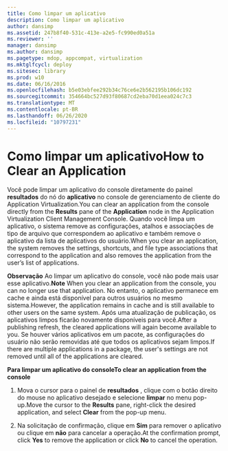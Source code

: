 ```yaml
---
title: Como limpar um aplicativo
description: Como limpar um aplicativo
author: dansimp
ms.assetid: 247b8f40-531c-413e-a2e5-fc990ed0a51a
ms.reviewer: ''
manager: dansimp
ms.author: dansimp
ms.pagetype: mdop, appcompat, virtualization
ms.mktglfcycl: deploy
ms.sitesec: library
ms.prod: w10
ms.date: 06/16/2016
ms.openlocfilehash: b5e03ebfee292b34c76ce6e2b562195b106dc192
ms.sourcegitcommit: 354664bc527d93f80687cd2eba70d1eea024c7c3
ms.translationtype: MT
ms.contentlocale: pt-BR
ms.lasthandoff: 06/26/2020
ms.locfileid: "10797231"
---
```

# <span data-ttu-id="d57f8-103">Como limpar um aplicativo</span><span class="sxs-lookup"><span data-stu-id="d57f8-103">How to Clear an Application</span></span>


<span data-ttu-id="d57f8-104">Você pode limpar um aplicativo do console diretamente do painel **resultados** do nó do **aplicativo** no console de gerenciamento de cliente do Application Virtualization.</span><span class="sxs-lookup"><span data-stu-id="d57f8-104">You can clear an application from the console directly from the **Results** pane of the **Application** node in the Application Virtualization Client Management Console.</span></span> <span data-ttu-id="d57f8-105">Quando você limpa um aplicativo, o sistema remove as configurações, atalhos e associações de tipo de arquivo que correspondem ao aplicativo e também remove o aplicativo da lista de aplicativos do usuário.</span><span class="sxs-lookup"><span data-stu-id="d57f8-105">When you clear an application, the system removes the settings, shortcuts, and file type associations that correspond to the application and also removes the application from the user’s list of applications.</span></span>

<span data-ttu-id="d57f8-106">**Observação**  Ao limpar um aplicativo do console, você não pode mais usar esse aplicativo.</span><span class="sxs-lookup"><span data-stu-id="d57f8-106">**Note** When you clear an application from the console, you can no longer use that application.</span></span> <span data-ttu-id="d57f8-107">No entanto, o aplicativo permanece em cache e ainda está disponível para outros usuários no mesmo sistema.</span><span class="sxs-lookup"><span data-stu-id="d57f8-107">However, the application remains in cache and is still available to other users on the same system.</span></span> <span data-ttu-id="d57f8-108">Após uma atualização de publicação, os aplicativos limpos ficarão novamente disponíveis para você.</span><span class="sxs-lookup"><span data-stu-id="d57f8-108">After a publishing refresh, the cleared applications will again become available to you.</span></span> <span data-ttu-id="d57f8-109">Se houver vários aplicativos em um pacote, as configurações do usuário não serão removidas até que todos os aplicativos sejam limpos.</span><span class="sxs-lookup"><span data-stu-id="d57f8-109">If there are multiple applications in a package, the user's settings are not removed until all of the applications are cleared.</span></span>

 

**<span data-ttu-id="d57f8-110">Para limpar um aplicativo do console</span><span class="sxs-lookup"><span data-stu-id="d57f8-110">To clear an application from the console</span></span>**

1.  <span data-ttu-id="d57f8-111">Mova o cursor para o painel de **resultados** , clique com o botão direito do mouse no aplicativo desejado e selecione **limpar** no menu pop-up.</span><span class="sxs-lookup"><span data-stu-id="d57f8-111">Move the cursor to the **Results** pane, right-click the desired application, and select **Clear** from the pop-up menu.</span></span>

2.  <span data-ttu-id="d57f8-112">Na solicitação de confirmação, clique em **Sim** para remover o aplicativo ou clique em **não** para cancelar a operação.</span><span class="sxs-lookup"><span data-stu-id="d57f8-112">At the confirmation prompt, click **Yes** to remove the application or click **No** to cancel the operation.</span></span>

 

 





